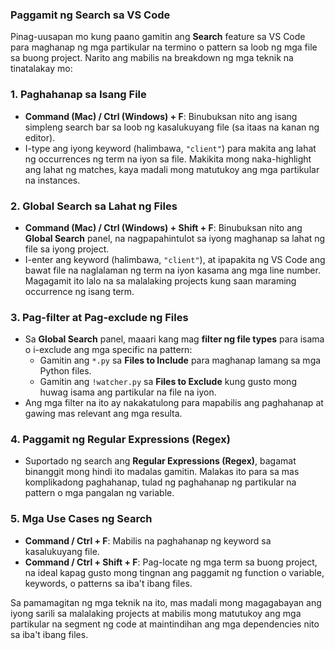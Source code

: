 ### Paggamit ng Search sa VS Code

Pinag-uusapan mo kung paano gamitin ang **Search** feature sa VS Code para maghanap ng mga partikular na termino o pattern sa loob ng mga file sa buong project. Narito ang mabilis na breakdown ng mga teknik na tinatalakay mo:

### 1. **Paghahanap sa Isang File**
   - **Command (Mac) / Ctrl (Windows) + F**: Binubuksan nito ang isang simpleng search bar sa loob ng kasalukuyang file (sa itaas na kanan ng editor).
   - I-type ang iyong keyword (halimbawa, `"client"`) para makita ang lahat ng occurrences ng term na iyon sa file. Makikita mong naka-highlight ang lahat ng matches, kaya madali mong matutukoy ang mga partikular na instances.

### 2. **Global Search sa Lahat ng Files**
   - **Command (Mac) / Ctrl (Windows) + Shift + F**: Binubuksan nito ang **Global Search** panel, na nagpapahintulot sa iyong maghanap sa lahat ng file sa iyong project.
   - I-enter ang keyword (halimbawa, `"client"`), at ipapakita ng VS Code ang bawat file na naglalaman ng term na iyon kasama ang mga line number. Magagamit ito lalo na sa malalaking projects kung saan maraming occurrence ng isang term.

### 3. **Pag-filter at Pag-exclude ng Files**
   - Sa **Global Search** panel, maaari kang mag **filter ng file types** para isama o i-exclude ang mga specific na pattern:
     - Gamitin ang `*.py` sa **Files to Include** para maghanap lamang sa mga Python files.
     - Gamitin ang `!watcher.py` sa **Files to Exclude** kung gusto mong huwag isama ang partikular na file na iyon.
   - Ang mga filter na ito ay nakakatulong para mapabilis ang paghahanap at gawing mas relevant ang mga resulta.

### 4. **Paggamit ng Regular Expressions (Regex)**
   - Suportado ng search ang **Regular Expressions (Regex)**, bagamat binanggit mong hindi ito madalas gamitin. Malakas ito para sa mas komplikadong paghahanap, tulad ng paghahanap ng partikular na pattern o mga pangalan ng variable.

### 5. **Mga Use Cases ng Search**
   - **Command / Ctrl + F**: Mabilis na paghahanap ng keyword sa kasalukuyang file.
   - **Command / Ctrl + Shift + F**: Pag-locate ng mga term sa buong project, na ideal kapag gusto mong tingnan ang paggamit ng function o variable, keywords, o patterns sa iba't ibang files.

Sa pamamagitan ng mga teknik na ito, mas madali mong magagabayan ang iyong sarili sa malalaking projects at mabilis mong matutukoy ang mga partikular na segment ng code at maintindihan ang mga dependencies nito sa iba't ibang files.